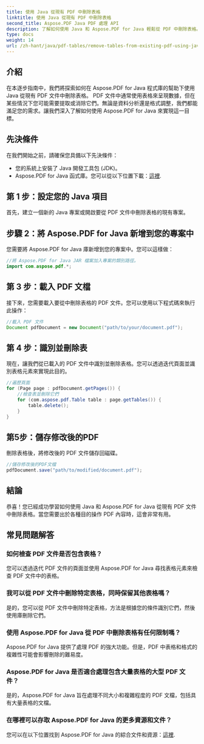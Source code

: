 ```yaml
---
title: 使用 Java 從現有 PDF 中刪除表格
linktitle: 使用 Java 從現有 PDF 中刪除表格
second_title: Aspose.PDF Java PDF 處理 API
description: 了解如何使用 Java 和 Aspose.PDF for Java 輕鬆從 PDF 中刪除表格。有效率地拆除桌子的分步指南。
type: docs
weight: 14
url: /zh-hant/java/pdf-tables/remove-tables-from-existing-pdf-using-java/
---
```


## 介紹

在本逐步指南中，我們將探索如何在 Aspose.PDF for Java 程式庫的幫助下使用 Java 從現有 PDF 文件中刪除表格。 PDF 文件中通常使用表格來呈現數據，但在某些情況下您可能需要提取或消除它們。無論是資料分析還是格式調整，我們都能滿足您的需求。讓我們深入了解如何使用 Aspose.PDF for Java 來實現這一目標。

## 先決條件

在我們開始之前，請確保您具備以下先決條件：

- 您的系統上安裝了 Java 開發工具包 (JDK)。
-  Aspose.PDF for Java 函式庫。您可以從以下位置下載：[這裡](https://releases.aspose.com/pdf/java/).

## 第 1 步：設定您的 Java 項目

首先，建立一個新的 Java 專案或開啟要從 PDF 文件中刪除表格的現有專案。

## 步驟 2：將 Aspose.PDF for Java 新增到您的專案中

您需要將 Aspose.PDF for Java 庫新增到您的專案中。您可以這樣做：

```java
//將 Aspose.PDF for Java JAR 檔案加入專案的類別路徑。
import com.aspose.pdf.*;
```

## 第 3 步：載入 PDF 文檔

接下來，您需要載入要從中刪除表格的 PDF 文件。您可以使用以下程式碼來執行此操作：

```java
//載入 PDF 文件
Document pdfDocument = new Document("path/to/your/document.pdf");
```

## 第 4 步：識別並刪除表

現在，讓我們從已載入的 PDF 文件中識別並刪除表格。您可以透過迭代頁面並識別表格元素來實現此目的。

```java
//遍歷頁面
for (Page page : pdfDocument.getPages()) {
    //檢查表並刪除它們
    for (com.aspose.pdf.Table table : page.getTables()) {
        table.delete();
    }
}
```

## 第5步：儲存修改後的PDF

刪除表格後，將修改後的 PDF 文件儲存回磁碟。

```java
//儲存修改後的PDF文檔
pdfDocument.save("path/to/modified/document.pdf");
```

## 結論

恭喜！您已經成功學習如何使用 Java 和 Aspose.PDF for Java 從現有 PDF 文件中刪除表格。當您需要出於各種目的操作 PDF 內容時，這會非常有用。

## 常見問題解答

### 如何檢查 PDF 文件是否包含表格？

您可以透過迭代 PDF 文件的頁面並使用 Aspose.PDF for Java 尋找表格元素來檢查 PDF 文件中的表格。

### 我可以從 PDF 文件中刪除特定表格，同時保留其他表格嗎？

是的，您可以從 PDF 文件中刪除特定表格，方法是根據您的條件識別它們，然後使用庫刪除它們。

### 使用 Aspose.PDF for Java 從 PDF 中刪除表格有任何限制嗎？

Aspose.PDF for Java 提供了處理 PDF 的強大功能。但是，PDF 中表格和格式的複雜性可能會影響刪除的難易度。

### Aspose.PDF for Java 是否適合處理包含大量表格的大型 PDF 文件？

是的，Aspose.PDF for Java 旨在處理不同大小和複雜程度的 PDF 文檔，包括具有大量表格的文檔。

### 在哪裡可以存取 Aspose.PDF for Java 的更多資源和文件？

您可以在以下位置找到 Aspose.PDF for Java 的綜合文件和資源：[這裡](https://reference.aspose.com/pdf/java/).